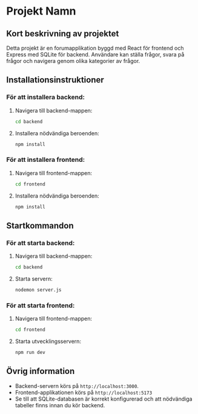 # Projekt Namn

## Kort beskrivning av projektet

Detta projekt är en forumapplikation byggd med React för frontend och Express med SQLite för backend. Användare kan ställa frågor, svara på frågor och navigera genom olika kategorier av frågor.

## Installationsinstruktioner

### För att installera backend:

1. Navigera till backend-mappen:
   ```bash
   cd backend
   ```
2. Installera nödvändiga beroenden:
   ```bash
   npm install
   ```

### För att installera frontend:

1. Navigera till frontend-mappen:
   ```bash
   cd frontend
   ```
2. Installera nödvändiga beroenden:
   ```bash
   npm install
   ```

## Startkommandon

### För att starta backend:

1. Navigera till backend-mappen:
   ```bash
   cd backend
   ```
2. Starta servern:
   ```bash
   nodemon server.js
   ```

### För att starta frontend:

1. Navigera till frontend-mappen:
   ```bash
   cd frontend
   ```
2. Starta utvecklingsservern:
   ```bash
   npm run dev
   ```

## Övrig information

- Backend-servern körs på `http://localhost:3000`.
- Frontend-applikationen körs på `http://localhost:5173`
- Se till att SQLite-databasen är korrekt konfigurerad och att nödvändiga tabeller finns innan du kör backend.
